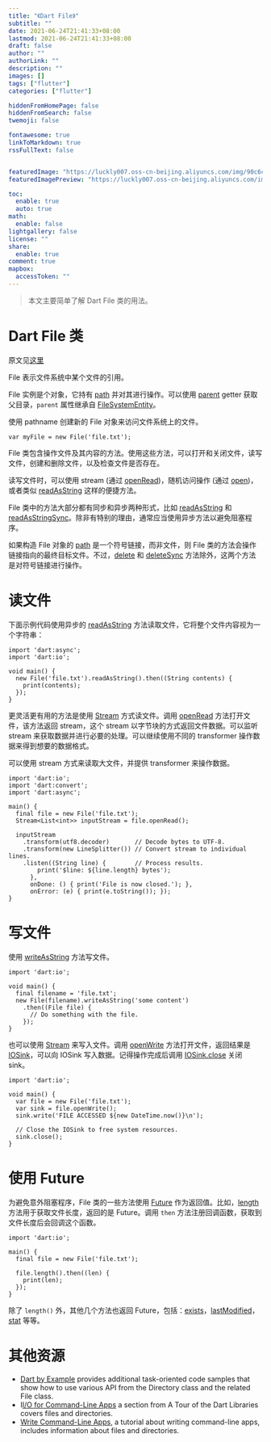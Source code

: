 ```yaml
---
title: "《Dart File》"
subtitle: ""
date: 2021-06-24T21:41:33+08:00
lastmod: 2021-06-24T21:41:33+08:00
draft: false
author: ""
authorLink: ""
description: ""
images: []
tags: ["flutter"]
categories: ["flutter"]

hiddenFromHomePage: false
hiddenFromSearch: false
twemoji: false

fontawesome: true
linkToMarkdown: true
rssFullText: false


featuredImage: "https://luckly007.oss-cn-beijing.aliyuncs.com/img/90c6cc12-742e-4c9f-b318-b912f163b8d0.png"
featuredImagePreview: "https://luckly007.oss-cn-beijing.aliyuncs.com/img/90c6cc12-742e-4c9f-b318-b912f163b8d0.png"

toc:
  enable: true
  auto: true
math:
  enable: false
lightgallery: false
license: ""
share:
  enable: true
comment: true
mapbox:
  accessToken: ""
---
```




> 本文主要简单了解 Dart File 类的用法。

<!--more-->

# Dart File 类

原文见[这里](https://api.dartlang.org/stable/2.4.0/dart-io/File-class.html)

File 表示文件系统中某个文件的引用。

File 实例是个对象，它持有 [path](https://api.dartlang.org/stable/2.4.0/dart-io/File/path.html) 并对其进行操作。可以使用 [parent](https://api.dartlang.org/stable/2.4.0/dart-io/FileSystemEntity/parent.html) getter 获取父目录，`parent` 属性继承自 [FileSystemEntity](https://api.dartlang.org/stable/2.4.0/dart-io/FileSystemEntity-class.html)。

使用 pathname 创建新的 File 对象来访问文件系统上的文件。

```
var myFile = new File('file.txt');
```

File 类包含操作文件及其内容的方法。使用这些方法，可以打开和关闭文件，读写文件，创建和删除文件，以及检查文件是否存在。

读写文件时，可以使用 stream (通过 [openRead](https://api.dartlang.org/stable/2.4.0/dart-io/File/openRead.html))，随机访问操作 (通过 [open](https://api.dartlang.org/stable/2.4.0/dart-io/File/open.html))，或者类似 [readAsString](https://api.dartlang.org/stable/2.4.0/dart-io/File/readAsString.html) 这样的便捷方法。

File 类中的方法大部分都有同步和异步两种形式，比如 [readAsString](https://api.dartlang.org/stable/2.4.0/dart-io/File/readAsString.html) 和 [readAsStringSync](https://api.dartlang.org/stable/2.4.0/dart-io/File/readAsStringSync.html)。除非有特别的理由，通常应当使用异步方法以避免阻塞程序。

如果构造 File 对象的 [path](https://api.dartlang.org/stable/2.4.0/dart-io/File/path.html) 是一个符号链接，而非文件，则 File 类的方法会操作链接指向的最终目标文件。不过，[delete](https://api.dartlang.org/stable/2.4.0/dart-io/FileSystemEntity/delete.html) 和 [deleteSync](https://api.dartlang.org/stable/2.4.0/dart-io/FileSystemEntity/deleteSync.html) 方法除外，这两个方法是对符号链接进行操作。

# 读文件

下面示例代码使用异步的 [readAsString](https://api.dartlang.org/stable/2.4.0/dart-io/File/readAsString.html) 方法读取文件，它将整个文件内容视为一个字符串：

```
import 'dart:async';
import 'dart:io';

void main() {
  new File('file.txt').readAsString().then((String contents) {
    print(contents);
  });
}
```

更灵活更有用的方法是使用 [Stream](https://api.dartlang.org/stable/2.4.0/dart-async/Stream-class.html) 方式读文件。调用 [openRead](https://api.dartlang.org/stable/2.4.0/dart-io/File/openRead.html) 方法打开文件，该方法返回 stream，这个 stream 以字节块的方式返回文件数据。可以监听 stream 来获取数据并进行必要的处理。可以继续使用不同的 transformer 操作数据来得到想要的数据格式。

可以使用 stream 方式来读取大文件，并提供 transformer 来操作数据。

```
import 'dart:io';
import 'dart:convert';
import 'dart:async';

main() {
  final file = new File('file.txt');
  Stream<List<int>> inputStream = file.openRead();

  inputStream
    .transform(utf8.decoder)       // Decode bytes to UTF-8.
    .transform(new LineSplitter()) // Convert stream to individual lines.
    .listen((String line) {        // Process results.
        print('$line: ${line.length} bytes');
      },
      onDone: () { print('File is now closed.'); },
      onError: (e) { print(e.toString()); });
}
```

# 写文件

使用 [writeAsString](https://api.dartlang.org/stable/2.4.0/dart-io/File/writeAsString.html) 方法写文件。

```
import 'dart:io';

void main() {
  final filename = 'file.txt';
  new File(filename).writeAsString('some content')
    .then((File file) {
      // Do something with the file.
    });
}
```

也可以使用 [Stream](https://api.dartlang.org/stable/2.4.0/dart-async/Stream-class.html) 来写入文件。调用 [openWrite](https://api.dartlang.org/stable/2.4.0/dart-io/File/openWrite.html) 方法打开文件，返回结果是 [IOSink](https://api.dartlang.org/stable/2.4.0/dart-io/IOSink-class.html)，可以向 IOSink 写入数据。记得操作完成后调用 [IOSink.close](https://api.dartlang.org/stable/2.4.0/dart-io/IOSink/close.html) 关闭 sink。

```
import 'dart:io';

void main() {
  var file = new File('file.txt');
  var sink = file.openWrite();
  sink.write('FILE ACCESSED ${new DateTime.now()}\n');

  // Close the IOSink to free system resources.
  sink.close();
}
```

# 使用 Future

为避免意外阻塞程序，File 类的一些方法使用 [Future](https://api.dartlang.org/stable/2.4.0/dart-async/Future-class.html) 作为返回值。比如，[length](https://api.dartlang.org/stable/2.4.0/dart-io/File/length.html) 方法用于获取文件长度，返回的是 Future。调用 `then` 方法注册回调函数，获取到文件长度后会回调这个函数。

```
import 'dart:io';

main() {
  final file = new File('file.txt');

  file.length().then((len) {
    print(len);
  });
}
```

除了 `length()` 外，其他几个方法也返回 Future，包括：[exists](https://api.dartlang.org/stable/2.4.0/dart-io/FileSystemEntity/exists.html)，[lastModified](https://api.dartlang.org/stable/2.4.0/dart-io/File/lastModified.html)，[stat](https://api.dartlang.org/stable/2.4.0/dart-io/FileSystemEntity/stat.html) 等等。

# 其他资源

- [Dart by Example](https://www.dartlang.org/dart-by-example/#files-directories-and-symlinks) provides additional task-oriented code samples that show how to use various API from the Directory class and the related File class.
- I[I/O for Command-Line Apps](https://www.dartlang.org/docs/dart-up-and-running/ch03.html#dartio---io-for-command-line-apps) a section from A Tour of the Dart Libraries covers files and directories.
- [Write Command-Line Apps](https://www.dartlang.org/docs/tutorials/cmdline/), a tutorial about writing command-line apps, includes information about files and directories.
